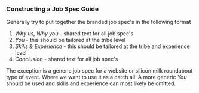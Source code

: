 ### Constructing a Job Spec Guide

Generally try to put together the branded job spec's in the following format

1. *Why us, Why you* - shared text for all job spec's
2. *You* - this should be tailored at the tribe level
3. *Skills & Experience* - this should be tailored at the tribe and experience level 
4. *Conclusion* - shared text for all job spec's 

The exception is a generic job spec for a website or silicon milk roundabout type of event. Where we want to use it as a catch all. A more generic *You* should be used and skills and experience can most likely be omitted. 